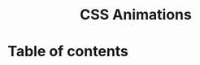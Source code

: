 <link rel='stylesheet' href='../../../main.css'>

<div class="title"> 
    <center><h1 class="bigtitle">CSS Animations</h1></center>
</div>

# Table of contents
